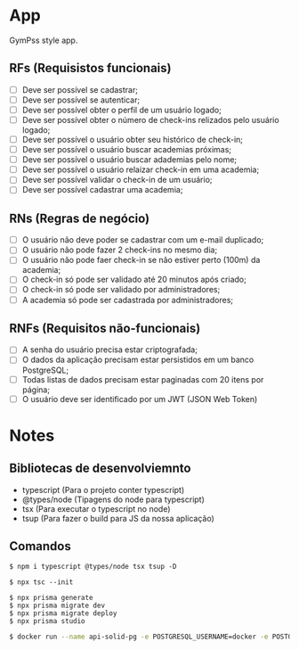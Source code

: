# App

GymPss style app.

## RFs (Requisistos funcionais)

- [ ] Deve ser possível se cadastrar;
- [ ] Deve ser possível se autenticar;
- [ ] Deve ser possível obter o perfil de um usuário logado;
- [ ] Deve ser possível obter o número de check-ins relizados pelo usuário logado;
- [ ] Deve ser possível o usuário obter seu histórico de check-in;
- [ ] Deve ser possível o usuário buscar academias próximas;
- [ ] Deve ser possível o usuário buscar adademias pelo nome;
- [ ] Deve ser possível o usuário relaizar check-in em uma academia;
- [ ] Deve ser possível validar o check-in de um usuário;   
- [ ] Deve ser possível cadastrar uma academia;

## RNs (Regras de negócio)

- [ ] O usuário não deve poder se cadastrar com um e-mail duplicado;
- [ ] O usuário não pode fazer 2 check-ins no mesmo dia;
- [ ] O usuário não pode faer check-in se não estiver perto (100m) da academia;
- [ ] O check-in só pode ser validado até 20 minutos após criado;
- [ ] O check-in só pode ser validado por administradores;
- [ ] A academia só pode ser cadastrada por administradores;

## RNFs (Requisitos não-funcionais)

- [ ] A senha do usuário precisa estar criptografada;
- [ ] O dados da aplicação precisam estar persistidos em um banco PostgreSQL;
- [ ] Todas listas de dados precisam estar paginadas com 20 itens por página;
- [ ] O usuário deve ser identificado por um JWT (JSON Web Token)

# Notes

## Bibliotecas de desenvolviemnto

- typescript (Para o projeto conter typescript)
- @types/node (Tipagens do node para typescript)
- tsx (Para executar o typescript no node)
- tsup (Para fazer o build para JS da nossa aplicação)

## Comandos

```
$ npm i typescript @types/node tsx tsup -D
```

```
$ npx tsc --init
```

```
$ npx prisma generate
$ npx prisma migrate dev
$ npx prisma migrate deploy
$ npx prisma studio
```

```sh
$ docker run --name api-solid-pg -e POSTGRESQL_USERNAME=docker -e POSTGRESQL_PASSWORD=docker -e POSTGRESQL_DATABASE=apisolid -p 5432:5432 bitnami/postgresql:latest
```
